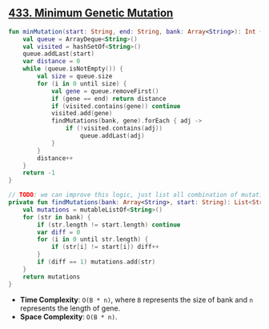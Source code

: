 ## [433. Minimum Genetic Mutation](https://leetcode.com/problems/minimum-genetic-mutation)

```kotlin
fun minMutation(start: String, end: String, bank: Array<String>): Int {
    val queue = ArrayDeque<String>()
    val visited = hashSetOf<String>()
    queue.addLast(start)
    var distance = 0
    while (queue.isNotEmpty()) {
        val size = queue.size
        for (i in 0 until size) {
            val gene = queue.removeFirst()
            if (gene == end) return distance
            if (visited.contains(gene)) continue
            visited.add(gene)
            findMutations(bank, gene).forEach { adj -> 
                if (!visited.contains(adj))
                    queue.addLast(adj)
            }
        }
        distance++
    }
    return -1
}

// TODO: we can improve this logic, just list all combination of mutation and check if the combination exists in bank.
private fun findMutations(bank: Array<String>, start: String): List<String> {
    val mutations = mutableListOf<String>()
    for (str in bank) {
        if (str.length != start.length) continue
        var diff = 0
        for (i in 0 until str.length) {
            if (str[i] != start[i]) diff++
        }
        if (diff == 1) mutations.add(str)
    }
    return mutations
}
```

* **Time Complexity**: `O(B * n)`, where `B` represents the size of bank and `n` represents the length of gene.
* **Space Complexity**: `O(B * n)`.